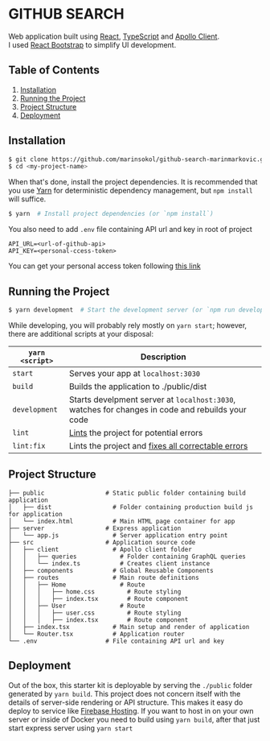 # GITHUB SEARCH

Web application built using [React](https://reactjs.org/), [TypeScript](https://www.typescriptlang.org/) and [Apollo Client](https://www.apollographql.com/docs/). \
 I used [React Bootstrap](https://react-bootstrap.netlify.com/) to simplify UI development.

## Table of Contents

1. [Installation](#installation)
1. [Running the Project](#running-the-project)
1. [Project Structure](#project-structure)
1. [Deployment](#deployment)

## Installation

```bash
$ git clone https://github.com/marinsokol/github-search-marinmarkovic.git <my-project-name>
$ cd <my-project-name>
```

When that's done, install the project dependencies. It is recommended that you use [Yarn](https://yarnpkg.com/) for deterministic dependency management, but `npm install` will suffice.

```bash
$ yarn  # Install project dependencies (or `npm install`)
```

You also need to add `.env` file containing API url and key in root of project

```
API_URL=<url-of-github-api>
API_KEY=<personal-ccess-token>
```

You can get your personal access token following [this link](https://help.github.com/en/github/authenticating-to-github/creating-a-personal-access-token-for-the-command-line)

## Running the Project

```bash
$ yarn development  # Start the development server (or `npm run development`)
```

While developing, you will probably rely mostly on `yarn start`; however, there are additional scripts at your disposal:

| `yarn <script>` | Description                                                                                        |
| --------------- | -------------------------------------------------------------------------------------------------- |
| `start`         | Serves your app at `localhost:3030`                                                                |
| `build`         | Builds the application to ./public/dist                                                            |
| `development`   | Starts develpment server at `localhost:3030`, watches for changes in code and rebuilds your code   |
| `lint`          | [Lints](https://palantir.github.io/tslint/) the project for potential errors                       |
| `lint:fix`      | Lints the project and [fixes all correctable errors](https://palantir.github.io/tslint/usage/cli/) |

## Project Structure

```
├── public                 # Static public folder containing build application
│   ├── dist                 # Folder containing production build js for application
│   └── index.html           # Main HTML page container for app
├── server                 # Express application
│   └── app.js               # Server application entry point
├── src                    # Application source code
│   ├── client               # Apollo client folder
│   │   ├── queries            # Folder containing GraphQL queries
│   │   └── index.ts           # Creates client instance
│   ├── components           # Global Reusable Components
│   ├── routes               # Main route definitions
│   │   ├── Home               # Route
│   │   │   ├── home.css         # Route styling
│   │   │   ├── index.tsx        # Route component
│   │   ├── User               # Route
│   │   │   ├── user.css         # Route styling
│   │   │   ├── index.tsx        # Route component
│   ├── index.tsx            # Main setup and render of application
│   └── Router.tsx           # Application router
└── .env                   # File containing API url and key
```

## Deployment

Out of the box, this starter kit is deployable by serving the `./public` folder generated by `yarn build`. This project does not concern itself with the details of server-side rendering or API structure. This makes it easy do deploy to service like [Firebase Hosting](https://firebase.google.com/docs/hosting/). If you want to host in on your own server or inside of Docker you need to build using `yarn build`, after that just start express server using `yarn start`
